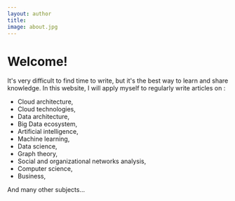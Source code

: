 ```yaml
---
layout: author
title: 
image: about.jpg
---
```


# Welcome!



It's very difficult to find time to write, but it's the best way to learn and share knowledge. In this website, I will apply myself to regularly write articles on :
- Cloud architecture,
- Cloud technologies,
- Data architecture,
- Big Data ecosystem,
- Artificial intelligence,
- Machine learning,
- Data science,
- Graph theory,
- Social and organizational networks analysis,
- Computer science,
- Business,

And many other subjects... 

